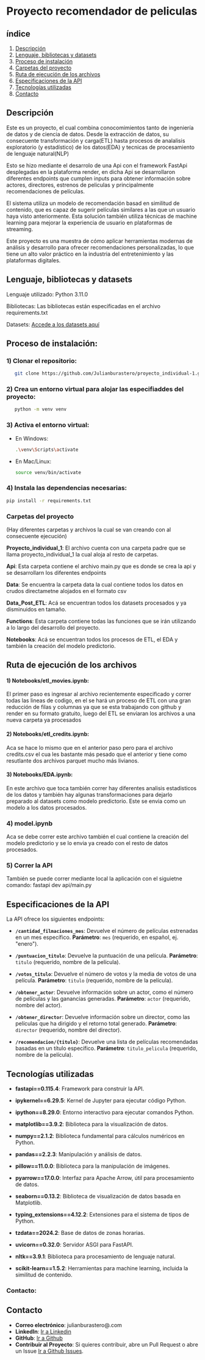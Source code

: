 # Proyecto recomendador de peliculas

## índice

1. [Descripción](#descripción)
2. [Lenguaje, bibliotecas y datasets](#lenguaje-bibliotecas-y-datasets)
3. [Proceso de instalación](#proceso-de-instalación)
4. [Carpetas del proyecto](#carpetas-del-proyecto)
5. [Ruta de ejecución de los archivos](#ruta-de-ejecución-de-los-archivos)
6. [Especificaciones de la API](#especificaciones-de-la-api)
7. [Tecnologías utilizadas](#tecnologías-utilizadas)
8. [Contacto](#contacto)


## Descripción

Este es un proyecto, el cual combina conocomimientos tanto de ingeniería de datos y de ciencia de datos. Desde la extracción de datos, su consecuente transformación y carga(ETL) hasta procesos de analalisis exploratorio (y estadístico) de los datos(EDA) y tecnicas de procesamiento de lenguaje natural(NLP)

Esto se hizo mediante el desarrolo de una Api con el framework FastApi desplegadas en la plataforma render, en dicha Api se desarrollaron diferentes endpoints que cumplen inputs para obtener información sobre actores, directores, estrenos de peliculas y principalmente recomendaciones de películas.

El sistema utiliza un modelo de recomendación basad en similitud de contenido, que es capaz de sugerir películas similares a las que un usuario haya visto anteriormente. Esta solución también utiliza técnicas de machine learning para mejorar la experiencia de usuario en plataformas de streaming.

Este proyecto es una muestra de cómo aplicar herramientas modernas de análisis y desarrollo para ofrecer recomendaciones personalizadas, lo que tiene un alto valor práctico en la industria del entretenimiento y las plataformas digitales.

## Lenguaje, bibliotecas y datasets

Lenguaje utilizado: Python 3.11.0

Bibliotecas: Las bibliotecas están especificadas en el archivo requirements.txt

Datasets: [Accede a los datasets aquí](https://drive.google.com/drive/folders/1X_LdCoGTHJDbD28_dJTxaD4fVuQC9Wt5)

## Proceso de instalación:

### 1) Clonar el repositorio:

```bash
   git clone https://github.com/Julianburastero/proyecto_individual-1.git
```

### 2) Crea un entorno virtual para alojar las especifiaddes del proyecto:

```bash
   python -m venv venv
```

### 3) Activa el entorno virtual:
   - En Windows:
     ```bash
     .\venv\Scripts\activate
     ```
   - En Mac/Linux:
     ```bash
     source venv/bin/activate
     ```

### 4) Instala las dependencias necesarias:
   ```bash
   pip install -r requirements.txt
   ```

### Carpetas del proyecto

(Hay diferentes carpetas y archivos la cual se van creando con al consecuente ejecución)

**Proyecto_individual_1**: El archivo cuenta con una carpeta padre que se llama proyecto_individual_1 la cual aloja al resto de carpetas.

**Api**: Esta carpeta contiene el archivo main.py que es donde se crea la api y se desarrollarn los diferentes endpoints

**Data**: Se encuentra la carpeta data la cual contiene todos los datos en crudos directametne alojados en el formato csv

**Data_Post_ETL**: Acá se encuentran todos los datasets procesados y ya disminuidos en tamaño.

**Functions**: Esta carpeta contiene todas las funciones que se irán utilizando a lo largo del desarrollo del proyecto.

**Notebooks**: Acá se encuentran todos los procesos de ETL, el EDA y también la creación del modelo predictorio.

## Ruta de ejecución de los archivos

#### 1) Notebooks/etl_movies.ipynb:

El primer paso es ingresar al archivo recientemente especificado y correr todas las lineas de codigo, en el se hará un proceso de ETL con una gran reducción de filas y columnas ya que se esta trabajando con github y render en su formato gratuito, luego del ETL se enviaran los archivos a una nueva carpeta ya procesados

#### 2) Notebooks/etl_credits.ipynb:

Aca se hace lo mismo que en el anterior paso pero para el archivo credits.csv el cua les bastante más pesado que el anterior y tiene como resutlante dos archivos parquet mucho más livianos.

#### 3) Notebooks/EDA.ipynb:

En este archivo que toca también correr hay diferentes analisis estadisticos de los datos y también hay algunas transformaciones para dejarlo preparado al datasets como modelo predictorio. Este se envia como un modelo a los datos procesados.

### 4) model.ipynb

Aca se debe correr este archivo también el cual contiene la creación del modelo predictorio y se lo envia ya creado con el resto de datos procesados.

### 5) Correr la API

También se puede correr mediante local la aplicación con el siguietne comando:
fastapi dev api/main.py

## Especificaciones de la API

La API ofrece los siguientes endpoints:

- **`/cantidad_filmaciones_mes`**:
  Devuelve el número de películas estrenadas en un mes específico.
  **Parámetro**: `mes` (requerido, en español, ej. "enero").

- **`/puntuacion_titulo`**:
  Devuelve la puntuación de una película.
  **Parámetro**: `titulo` (requerido, nombre de la película).

- **`/votos_titulo`**:
  Devuelve el número de votos y la media de votos de una película.
  **Parámetro**: `titulo` (requerido, nombre de la película).

- **`/obtener_actor`**:
  Devuelve información sobre un actor, como el número de películas y las ganancias generadas.
  **Parámetro**: `actor` (requerido, nombre del actor).

- **`/obtener_director`**:
  Devuelve información sobre un director, como las películas que ha dirigido y el retorno total generado.
  **Parámetro**: `director` (requerido, nombre del director).

- **`/recomendacion/{titulo}`**:
  Devuelve una lista de películas recomendadas basadas en un título específico.
  **Parámetro**: `titulo_pelicula` (requerido, nombre de la película).

## Tecnologías utilizadas

- **fastapi==0.115.4**: Framework para construir la API.

- **ipykernel==6.29.5**: Kernel de Jupyter para ejecutar código Python.

- **ipython==8.29.0**: Entorno interactivo para ejecutar comandos Python.

- **matplotlib==3.9.2**: Biblioteca para la visualización de datos.

- **numpy==2.1.2**: Biblioteca fundamental para cálculos numéricos en Python.

- **pandas==2.2.3**: Manipulación y análisis de datos.

- **pillow==11.0.0**: Biblioteca para la manipulación de imágenes.

- **pyarrow==17.0.0**: Interfaz para Apache Arrow, útil para procesamiento de datos.

- **seaborn==0.13.2**: Biblioteca de visualización de datos basada en Matplotlib.

- **typing_extensions==4.12.2**: Extensiones para el sistema de tipos de Python.

- **tzdata==2024.2**: Base de datos de zonas horarias.

- **uvicorn==0.32.0**: Servidor ASGI para FastAPI.

- **nltk==3.9.1**: Biblioteca para procesamiento de lenguaje natural.

- **scikit-learn==1.5.2**: Herramientas para machine learning, incluida la similitud de contenido.

### Contacto:

## Contacto

- **Correo electrónico**: julianburastero@.com
- **LinkedIn**: [Ir a Linkedin](https://www.linkedin.com/in/julian-burastero-26058320b/)
- **GitHub**: [Ir a Github](https://github.com/Julianburastero)
- **Contribuir al Proyecto**: Si quieres contribuir, abre un Pull Request o abre un Issue [Ir a Github Issues](https://github.com/Julianburastero/proyecto_individual-1/issues).








